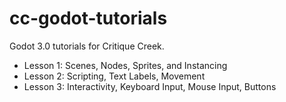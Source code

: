 # cc-godot-tutorials
Godot 3.0 tutorials for Critique Creek.

* Lesson 1: Scenes, Nodes, Sprites, and Instancing
* Lesson 2: Scripting, Text Labels, Movement
* Lesson 3: Interactivity, Keyboard Input, Mouse Input, Buttons